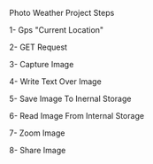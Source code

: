 
Photo Weather Project Steps 

1- Gps "Current Location"

2- GET Request

3- Capture Image

4- Write Text Over Image

5- Save Image To Inernal Storage

6- Read Image From Internal Storage

7- Zoom Image

8- Share Image